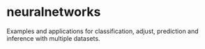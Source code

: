 # neuralnetworks
Examples and applications for classification, adjust, prediction and inference with multiple datasets.

